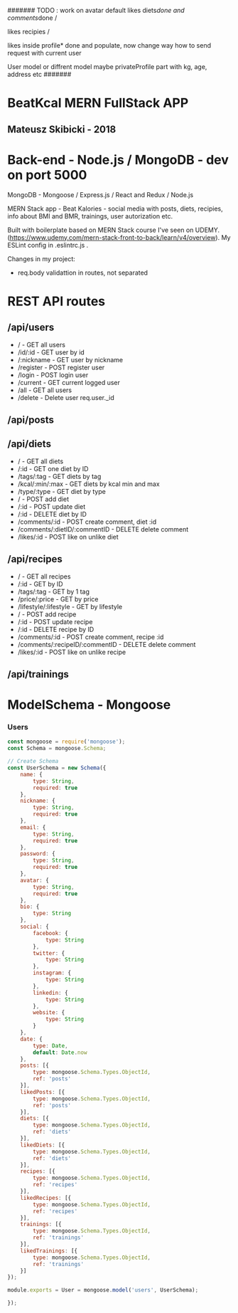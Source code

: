 #######
TODO :
work on avatar default
likes diets*done and comments*done /

likes recipies /

likes inside profile\* done and populate, now change way how to send request with current user

User model or diffrent model maybe privateProfile part with kg, age, address etc
#######

# BeatKcal **MERN** FullStack APP

## Mateusz Skibicki - 2018

# Back-end - **Node.js / MongoDB** - dev on port 5000

MongoDB - Mongoose / Express.js / React and Redux / Node.js

MERN Stack app - Beat Kalories - social media with posts, diets, recipies, info about BMI and BMR, trainings, user autorization etc.

Built with boilerplate based on MERN Stack course I've seen on UDEMY. (https://www.udemy.com/mern-stack-front-to-back/learn/v4/overview). My ESLint config in .eslintrc.js .

Changes in my project:

- req.body validattion in routes, not separated

# **REST API routes**

## **/api/users**

- / - GET all users
- /id/:id - GET user by id
- /:nickname - GET user by nickname
- /register - POST register user
- /login - POST login user
- /current - GET current logged user
- /all - GET all users
- /delete - Delete user req.user.\_id

## **/api/posts**

## **/api/diets**

- / - GET all diets
- /:id - GET one diet by ID
- /tags/:tag - GET diets by tag
- /kcal/:min/:max - GET diets by kcal min and max
- /type/:type - GET diet by type
- / - POST add diet
- /:id - POST update diet
- /:id - DELETE diet by ID
- /comments/:id - POST create comment, diet :id
- /comments/:dietID/:commentID - DELETE delete comment
- /likes/:id - POST like on unlike diet

## **/api/recipes**

- / - GET all recipes
- /:id - GET by ID
- /tags/:tag - GET by 1 tag
- /price/:price - GET by price
- /lifestyle/:lifestyle - GET by lifestyle
- / - POST add recipe
- /:id - POST update recipe
- /:id - DELETE recipe by ID
- /comments/:id - POST create comment, recipe :id
- /comments/:recipeID/:commentID - DELETE delete comment
- /likes/:id - POST like on unlike recipe

## **/api/trainings**

# ModelSchema - Mongoose

### Users

```javascript
const mongoose = require('mongoose');
const Schema = mongoose.Schema;

// Create Schema
const UserSchema = new Schema({
	name: {
		type: String,
		required: true
	},
	nickname: {
		type: String,
		required: true
	},
	email: {
		type: String,
		required: true
	},
	password: {
		type: String,
		required: true
	},
	avatar: {
		type: String,
		required: true
	},
	bio: {
		type: String
	},
	social: {
		facebook: {
			type: String
		},
		twitter: {
			type: String
		},
		instagram: {
			type: String
		},
		linkedin: {
			type: String
		},
		website: {
			type: String
		}
	},
	date: {
		type: Date,
		default: Date.now
	},
	posts: [{
		type: mongoose.Schema.Types.ObjectId,
		ref: 'posts'
	}],
	likedPosts: [{
		type: mongoose.Schema.Types.ObjectId,
		ref: 'posts'
	}],
	diets: [{
		type: mongoose.Schema.Types.ObjectId,
		ref: 'diets'
	}],
	likedDiets: [{
		type: mongoose.Schema.Types.ObjectId,
		ref: 'diets'
	}],
	recipes: [{
		type: mongoose.Schema.Types.ObjectId,
		ref: 'recipes'
	}],
	likedRecipes: [{
		type: mongoose.Schema.Types.ObjectId,
		ref: 'recipes'
	}],
	trainings: [{
		type: mongoose.Schema.Types.ObjectId,
		ref: 'trainings'
	}],
	likedTrainings: [{
		type: mongoose.Schema.Types.ObjectId,
		ref: 'trainings'
	}]
});

module.exports = User = mongoose.model('users', UserSchema);

});
```

